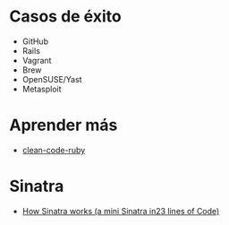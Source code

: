 
# Casos de éxito

* GitHub
* Rails
* Vagrant
* Brew
* OpenSUSE/Yast
* Metasploit

# Aprender más

* [clean-code-ruby](https://github.com/uohzxela/clean-code-ruby/blob/master/README.md)

# Sinatra

* [How Sinatra works (a mini Sinatra in23 lines of Code)](https://theseus.xyz/how-sinatra-works-or-how-to-create-sinatra-clone-in-23-lines-of-code/)
